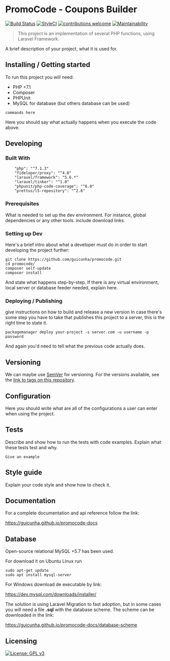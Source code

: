 # PromoCode - Coupons Builder

[![Build Status](https://travis-ci.org/guicunha/promocode.svg?branch=master)](https://travis-ci.org/guicunha/promocode) [![StyleCI](https://github.styleci.io/repos/144652939/shield?branch=master)](https://github.styleci.io/repos/144652939) [![contributions welcome](https://img.shields.io/badge/contributions-welcome-brightgreen.svg?style=flat)](https://github.com/guicunha/promocode/issues) [![Maintainability](https://api.codeclimate.com/v1/badges/b8f37759c6a3a32ae925/maintainability)](https://codeclimate.com/github/guicunha/promocode/maintainability)
> This project is an implementation of several PHP functions, using Laravel Framework.

A brief description of your project, what it is used for.

## Installing / Getting started

To run this project you will need: 
- PHP +7.1 
- Composer
- PHPUnit
- MySQL for database (but others database can be used)

```shell
commands here
```

Here you should say what actually happens when you execute the code above.

## Developing

### Built With
        "php": "^7.1.3"
        "fideloper/proxy": "^4.0"
        "laravel/framework": "5.6.*"
        "laravel/tinker": "^1.0"
        "phpunit/php-code-coverage": "^6.0"
        "prettus/l5-repository": "^2.6"

### Prerequisites
What is needed to set up the dev environment. For instance, global dependencies or any other tools. include download links.


### Setting up Dev

Here's a brief intro about what a developer must do in order to start developing
the project further:

```shell
git clone https://github.com/guicunha/promocode.git
cd promocode/
composer self-update
composer install
```

And state what happens step-by-step. If there is any virtual environment, local server or database feeder needed, explain here.


### Deploying / Publishing
give instructions on how to build and release a new version
In case there's some step you have to take that publishes this project to a
server, this is the right time to state it.

```shell
packagemanager deploy your-project -s server.com -u username -p password
```

And again you'd need to tell what the previous code actually does.

## Versioning

We can maybe use [SemVer](http://semver.org/) for versioning. For the versions available, see the [link to tags on this repository](/tags).


## Configuration

Here you should write what are all of the configurations a user can enter when
using the project.

## Tests

Describe and show how to run the tests with code examples.
Explain what these tests test and why.

```shell
Give an example
```

## Style guide

Explain your code style and show how to check it.

## Documentation

For a complete documentation and api reference follow the link: 

https://guicunha.github.io/promocode-docs


## Database

Open-source relational MySQL +5.7 has been used.

For download it on Ubuntu Linux run
```shell
sudo apt-get update
sudo apt install mysql-server
```

For Windows download de executable by link:

https://dev.mysql.com/downloads/installer/
 
 The solution is using Laravel Migration to fast adoption, but in some cases you will need a file **.sql** with the database scheme. The scheme can be downloaded in the link:
 
 https://guicunha.github.io/promocode-docs/database-scheme

## Licensing

[![License: GPL v3](https://img.shields.io/badge/License-GPL%20v3-blue.svg)](https://www.gnu.org/licenses/gpl-3.0)

